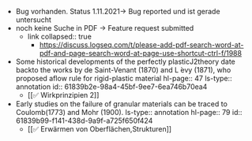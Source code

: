 - Bug vorhanden. Status 1.11.2021-> Bug reported und ist gerade untersucht
- noch keine Suche in PDF -> Feature request submitted
	- link
	  collapsed:: true
		- https://discuss.logseq.com/t/please-add-pdf-search-word-at-pdf-and-page-search-word-at-page-use-shortcut-ctrl-f/1988
- Some historical developments of the perfectly plasticJ2theory date backto the works by de Saint-Venant (1870) and L ́evy (1871), who proposed aflow rule for rigid-plastic material
  hl-page:: 47
  ls-type:: annotation
  id:: 61839b2e-98a4-45bf-9ee7-6ea746b70ea4
	- [[✅ Wirkprinzipien 2]]
- Early studies on the failure of granular materials can be traced to Coulomb(1773) and Mohr (1900).
  ls-type:: annotation
  hl-page:: 79
  id:: 61839b99-f141-438d-9a9f-a725f650f424
	- [[✅ Erwärmen von Oberflächen,Strukturen]]